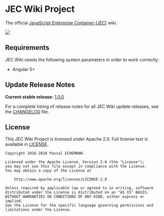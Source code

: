 # JEC Wiki Project

The official [JavaScript Enterprise Container *(JEC)*][jec-url] wiki.

[![][jec-logo]][jec-url]

## Requirements

JEC Wiki needs the following system parameters in order to work correctly:

- Angular 5+

## Update Release Notes

**Current stable release:** [1.0.0](CHANGELOG.md#jec-wiki-1.0.0)
 
For a complete listing of release notes for all JEC Wiki update releases, see the [CHANGELOG](CHANGELOG.md) file. 

## License
This JEC Wiki Project is licensed under Apache 2.0. Full license text is available in [LICENSE](LICENSE).

```
Copyright 2016-2018 Pascal ECHEMANN.

Licensed under the Apache License, Version 2.0 (the "License");
you may not use this file except in compliance with the License.
You may obtain a copy of the License at

    http://www.apache.org/licenses/LICENSE-2.0

Unless required by applicable law or agreed to in writing, software
distributed under the License is distributed on an "AS IS" BASIS,
WITHOUT WARRANTIES OR CONDITIONS OF ANY KIND, either express or implied.
See the License for the specific language governing permissions and
limitations under the License.
```

[jec-url]: http://jecproject.org
[jec-logo]: https://raw.githubusercontent.com/pechemann/JEC/master/assets/jec-logos/jec-logo.png